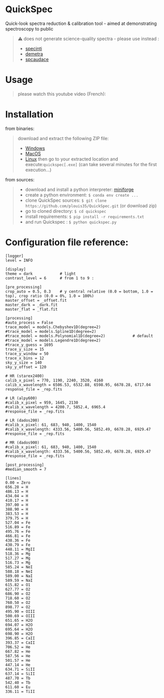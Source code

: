 # QuickSpec
Quick-look spectra reduction &amp; calibration tool - aimed at demonstrating spectroscopy to public
> :warning: does not generate science-quality spectra - please use instead :
> - [specinti](https://solex.astrosurf.com/specinti1_fr.html)
> - [demetra](https://www.shelyak.com/logiciel/logiciel-demetra/)
> - [spcaudace](http://spcaudace.free.fr)

# Usage
> please watch this youtube video (French):

# Installation
from binaries:
> download and extract the following ZIP file:
> - [Windows](https://)
> - [MacOS](https://)
> - [Linux](https://)
> then go to your extracted location and execute:```quickspec[.exe]``` (can take several minutes for the first execution...)

from sources:
> - download and install a python interpreter: [miniforge](https://github.com/conda-forge/miniforge)
> - create a python environment: ```$ conda env create ...```
> - clone QuickSpec sources: ```$ git clone https://github.com/plouis35/QuickSpec.git``` (or download zip)
> - go to cloned directory: ```$ cd quickspec```
> - install requirements: ```$ pip install -r requirements.txt```
> - and run Quickspec : ```$ python quickspec.py```

# Configuration file reference: 

```
[logger]
level = INFO

[display]
theme = dark            # light
contrast_level = 6      # from 1 to 9 : 

[pre_processing]
crop_auto = 0.5, 0.3    # y central relative (0.0 = bottom, 1.0 = top), crop ratio (0.0 = 0%, 1.0 = 100%)
master_offset = _offset.fit
master_dark = _dark.fit
master_flat = _flat.fit

[processing]
#auto_process = False
trace_model = models.Chebyshev1D(degree=2)
#trace_model = models.Spline1D(degree=2)
#trace_model = models.Polynomial1D(degree=2)            # default
#trace_model = models.Legendre1D(degree=2)
#trace_y_guess = 1695
trace_y_size = 15
trace_y_window = 50
trace_x_bins = 12
sky_y_size = 140
sky_y_offset = 120

# HR (starex2400)
calib_x_pixel = 770, 1190, 2240, 3520, 4160
calib_x_wavelength = 6506.53, 6532.88, 6598.95, 6678.28, 6717.04
response_file = _rep.fits

# LR (alpy600)
#calib_x_pixel = 959, 1645, 2130
#calib_x_wavelength = 4200.7, 5852.4, 6965.4
#response_file = _rep.fits

# LR (dados200)
#calib_x_pixel: 61, 683, 940, 1400, 1540
#calib_x_wavelength: 4333.56, 5400.56, 5852.49, 6678.28, 6929.47
#response_file = _rep.fits

# MR (dados900)
#calib_x_pixel: 61, 683, 940, 1400, 1540
#calib_x_wavelength: 4333.56, 5400.56, 5852.49, 6678.28, 6929.47
#response_file = _rep.fits

[post_processing]
#median_smooth = 7

[lines]
0.00 = Zero
656.28 = H
486.13 = H
434.04 = H
410.17 = H
397.00 = H 
388.90 = H 
383.53 = H
379.75 = H
527.04 = Fe 
516.89 = Fe 
495.76 = Fe 
466.81 = Fe 
438.36 = Fe 
430.79 = Fe 
448.11 = MgII
518.36 = Mg 
517.27 = Mg 
516.73 = Mg 
585.24 = NeI
588.18 = NeI
589.00 = NaI
589.59 = NaI
615.82 = O1 
627.77 = O2 
686.90 = O2 
718.60 = O2 
760.50 = O2 
898.77 = O2 
495.90 = OIII
500.69 = OIII
651.65 = H2O
694.07 = H2O
695.64 = H2O
698.90 = H2O
396.85 = CaII
393.37 = CaII
706.52 = He
667.82 = He
587.56 = He
501.57 = He
447.14 = He
634.71 = SiII
637.14 = SiII
487.70 = Tb 
542.40 = Tb 
611.60 = Eu 
336.11 = TiII
```
